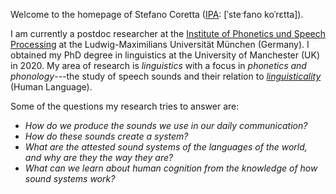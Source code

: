 Welcome to the homepage of Stefano Coretta ([IPA](https://en.wikipedia.org/wiki/International_Phonetic_Alphabet): [ˈsteˑfano koˈrɛtta]).

I am currently a postdoc researcher at the [Institute of Phonetics und Speech Processing](https://www.phonetik.uni-muenchen.de/) at the Ludwig-Maximilians Universität München (Germany).
I obtained my PhD degree in linguistics at the University of Manchester (UK) in 2020.
My area of research is *linguistics* with a focus in *phonetics and phonology*---the study of speech sounds and their relation to [*linguisticality*](https://doi.org/10.3389/fpsyg.2019.03056) (Human Language).

Some of the questions my research tries to answer are:

- *How do we produce the sounds we use in our daily communication?*
- *How do these sounds create a system?*
- *What are the attested sound systems of the languages of the world, and why are they the way they are?*
- *What can we learn about human cognition from the knowledge of how sound systems work?*

